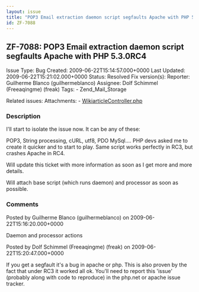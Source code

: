 ```yaml
---
layout: issue
title: "POP3 Email extraction daemon script segfaults Apache with PHP 5.3.0RC4"
id: ZF-7088
---
```


ZF-7088: POP3 Email extraction daemon script segfaults Apache with PHP 5.3.0RC4
-------------------------------------------------------------------------------

 Issue Type: Bug Created: 2009-06-22T15:14:57.000+0000 Last Updated: 2009-06-22T15:21:02.000+0000 Status: Resolved Fix version(s): 
 Reporter:  Guilherme Blanco (guilhermeblanco)  Assignee:  Dolf Schimmel (Freeaqingme) (freak)  Tags: - Zend\_Mail\_Storage
 
 Related issues: 
 Attachments: - [WikiarticleController.php](/issues/secure/attachment/12042/WikiarticleController.php)
 
### Description

I'll start to isolate the issue now. It can be any of these:

POP3, String processing, cURL, utf8, PDO MySql.... PHP devs asked me to create it quicker and to start to play. Same script works perfectly in RC3, but crashes Apache in RC4.

Will update this ticket with more information as soon as I get more and more details.

Will attach base script (which runs daemon) and processor as soon as possible.

 

 

### Comments

Posted by Guilherme Blanco (guilhermeblanco) on 2009-06-22T15:16:20.000+0000

Daemon and processor actions

 

 

Posted by Dolf Schimmel (Freeaqingme) (freak) on 2009-06-22T15:20:47.000+0000

If you get a segfault it's a bug in apache or php. This is also proven by the fact that under RC3 it worked all ok. You'll need to report this 'issue' (probably along with code to reproduce) in the php.net or apache issue tracker.

 

 